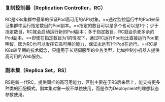 ### 复制控制器（Replication Controller，RC）

RC是K8s集群中最早的保证Pod高可用的API对象。==通过监控运行中的Pod来保证集群中运行指定数目的Pod副本。==指定的数目可以是多个也可以是1个；少于指定数目，RC就会启动运行新的Pod副本；多于指定数目，RC就会杀死多余的Pod副本。==即使在指定数目为1的情况下，通过RC运行Pod也比直接运行Pod更明智，因为RC也可以发挥它高可用的能力，保证永远有1个Pod在运行。==RC是K8s较早期的技术概念，只适用于长期伺服型的业务类型，比如控制小机器人提供高可用的Web服务。

### 副本集（Replica Set，RS）

RS是新一代RC，提供同样的高可用能力，区别主要在于RS后来居上，能支持更多种类的匹配模式。副本集对象一般不单独使用，而是作为Deployment的理想状态参数使用。
